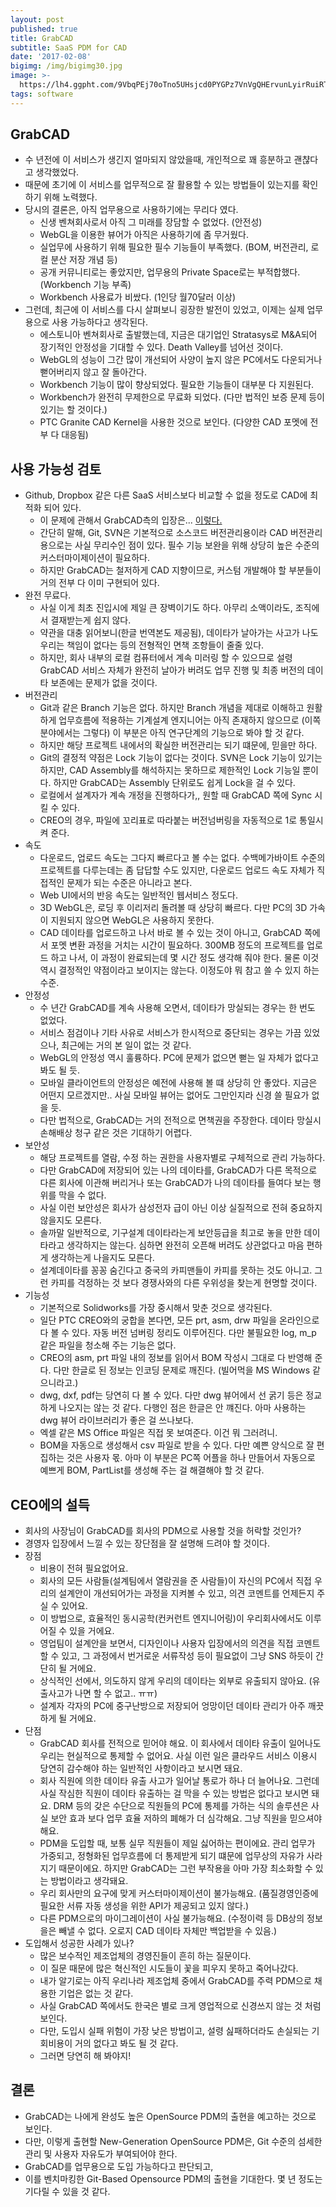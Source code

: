 ```yaml
---
layout: post
published: true
title: GrabCAD
subtitle: SaaS PDM for CAD
date: '2017-02-08'
bigimg: /img/bigimg30.jpg
image: >-
  https://lh4.ggpht.com/9VbqPEj70oTno5UHsjcd0PYGPz7VnVgQHErvunLyirRuiRTIelkSAVpVd966dDZb34U=w300
tags: software
---
```


## GrabCAD

* 수 년전에 이 서비스가 생긴지 얼마되지 않았을때, 개인적으로 꽤 흥분하고 괜챦다고 생각했었다.
* 때문에 초기에 이 서비스를 업무적으로 잘 활용할 수 있는 방법들이 있는지를 확인하기 위해 노력했다.
* 당시의 결론은, 아직 업무용으로 사용하기에는 무리다 였다.
  - 신생 벤쳐회사로서 아직 그 미래를 장담할 수 없었다. (안전성)
  - WebGL을 이용한 뷰어가 아직은 사용하기에 좀 무거웠다.
  - 실업무에 사용하기 위해 필요한 필수 기능들이 부족했다. (BOM, 버전관리, 로컬 분산 저장 개념 등)
  - 공개 커뮤니티로는 좋았지만, 업무용의 Private Space로는 부적합했다. (Workbench 기능 부족)
  - Workbench 사용료가 비쌌다. (1인당 월70달러 이상)
* 그런데, 최근에 이 서비스를 다시 살펴보니 굉장한 발전이 있었고, 이제는 실제 업무용으로 사용 가능하다고 생각된다.
  - 에스토니아 벤쳐회사로 출발했는데, 지금은 대기업인 Stratasys로 M&A되어 장기적인 안정성을 기대할 수 있다.  Death Valley를 넘어선 것이다.
  - WebGL의 성능이 그간 많이 개선되어 사양이 높지 않은 PC에서도 다운되거나 뻗어버리지 않고 잘 돌아간다.
  - Workbench 기능이 많이 향상되었다.  필요한 기능들이 대부분 다 지원된다.
  - Workbench가 완전히 무제한으로 무료화 되었다. (다만 법적인 보증 문제 등이 있기는 할 것이다.)
  - PTC Granite CAD Kernel을 사용한 것으로 보인다. (다양한 CAD 포멧에 전부 다 대응됨)

## 사용 가능성 검토

* Github, Dropbox 같은 다른 SaaS 서비스보다 비교할 수 없을 정도로 CAD에 최적화 되어 있다.
  - 이 문제에 관해서 GrabCAD측의 입장은...  [이렇다.](http://blog.grabcad.com/blog/2013/10/04/dropbox-for-cad-sharing-is-a-mistake/)
  - 간단히 말해, Git, SVN은 기본적으로 소스코드 버전관리용이라 CAD 버전관리용으로는 사실 무리수인 점이 있다.  필수 기능 보완을 위해 상당히 높은 수준의 커스터마이제이션이 필요하다.
  - 하지만 GrabCAD는 철저하게 CAD 지향이므로, 커스텀 개발해야 할 부분들이 거의 전부 다 이미 구현되어 있다.
* 완전 무료다.
  - 사실 이게 최초 진입시에 제일 큰 장벽이기도 하다.  아무리 소액이라도, 조직에서 결재받는게 쉽지 않다.
  - 약관을 대충 읽어보니(한글 번역본도 제공됨), 데이타가 날아가는 사고가 나도 우리는 책임이 없다는 등의 전형적인 면책 조항들이 줄줄 있다.
  - 하지만, 회사 내부의 로컬 컴퓨터에서 계속 미러링 할 수 있으므로 설령 GrabCAD 서비스 자체가 완전히 날아가 버려도 업무 진행 및 최종 버전의 데이타 보존에는 문제가 없을 것이다.
* 버전관리
  - Git과 같은 Branch 기능은 없다.  하지만 Branch 개념을 제대로 이해하고 원활하게 업무흐름에 적용하는 기계설계 엔지니어는 아직 존재하지 않으므로 (이쪽 분야에서는 그렇다) 이 부분은 아직 연구단계의 기능으로 봐야 할 것 같다.
  - 하지만 해당 프로젝트 내에서의 확실한 버전관리는 되기 떄문에, 믿을만 하다.
  - Git의 결정적 약점은 Lock 기능이 없다는 것이다.  SVN은 Lock 기능이 있기는 하지만, CAD Assembly를 해석하지는 못하므로 제한적인 Lock 기능일 뿐이다.  하지만 GrabCAD는 Assembly 단위로도 쉽게 Lock을 걸 수 있다.
  - 로컬에서 설계자가 계속 개정을 진행하다가,, 원할 때 GrabCAD 쪽에 Sync 시킬 수 있다.
  - CREO의 경우, 파일에 꼬리표로 따라붙는 버전넘버링을 자동적으로 1로 통일시켜 준다.
* 속도
  - 다운로드, 업로드 속도는 그다지 빠르다고 볼 수는 없다.  수백메가바이트 수준의 프로젝트를 다루는데는 좀 답답할 수도 있지만, 다운로드 업로드 속도 자체가 직접적인 문제가 되는 수준은 아니라고 본다.
  - Web UI에서의 반응 속도는 일반적인 웹서비스 정도다.
  - 3D WebGL은, 로딩 후 이리저리 돌려볼 때 상당히 빠르다.  다만 PC의 3D 가속이 지원되지 않으면 WebGL은 사용하지 못한다.
  - CAD 데이타를 업로드하고 나서 바로 볼 수 있는 것이 아니고, GrabCAD 쪽에서 포멧 변환 과정을 거치는 시간이 필요하다.  300MB 정도의 프로젝트를 업로드 하고 나서, 이 과정이 완료되는데 몇 시간 정도 생각해 줘야 한다. 물론 이것 역시 결정적인 약점이라고 보이지는 않는다.  이정도야 뭐 참고 쓸 수 있지 하는 수준.
* 안정성
  - 수 년간 GrabCAD를 계속 사용해 오면서, 데이타가 망실되는 경우는 한 번도 없었다.
  - 서비스 점검이나 기타 사유로 서비스가 한시적으로 중단되는 경우는 가끔 있었으나, 최근에는 거의 본 일이 없는 것 같다.
  - WebGL의 안정성 역시 훌륭하다.  PC에 문제가 없으면 뻗는 일 자체가 없다고 봐도 될 듯.
  - 모바일 클라이언트의 안정성은 예전에 사용해 볼 떄 상당히 안 좋았다.  지금은 어떤지 모르겠지만..  사실 모바일 뷰어는 없어도 그만인지라 신경 쓸 필요가 없을 듯.
  - 다만 법적으로, GrabCAD는 거의 전적으로 면책권을 주장한다.  데이타 망실시 손해배상 청구 같은 것은 기대하기 어렵다.
* 보안성
  - 해당 프로젝트를 열람, 수정 하는 권한을 사용자별로 구체적으로 관리 가능하다.
  - 다만 GrabCAD에 저장되어 있는 나의 데이타를, GrabCAD가 다른 목적으로 다른 회사에 이관해 버리거나 또는 GrabCAD가 나의 데이타를 들여다 보는 행위를 막을 수 없다.
  - 사실 이런 보안성은 회사가 삼성전자 급이 아닌 이상 실질적으로 전혀 중요하지 않을지도 모른다.
  - 솔까말 일반적으로, 기구설계 데이타라는게 보안등급을 최고로 놓을 만한 데이타라고 생각하지는 않는다.  심하면 완전히 오픈해 버려도 상관없다고 마음 편하게 생각하는게 나을지도 모른다.
  - 설계데이타를 꽁꽁 숨긴다고 중국의 카피맨들이 카피를 못하는 것도 아니고.  그런 카피를 걱정하는 것 보다 경쟁사와의 다른 우위성을 찾는게 현명할 것이다.
* 기능성
  - 기본적으로 Solidworks를 가장 중시해서 맞춘 것으로 생각된다.
  - 일단 PTC CREO와의 궁합을 본다면, 모든 prt, asm, drw 파일을 온라인으로 다 볼 수 있다.  자동 버전 넘버링 정리도 이루어진다.  다만 불필요한 log, m_p 같은 파일을 청소해 주는 기능은 없다.
  - CREO의 asm, prt 파일 내의 정보를 읽어서 BOM 작성시 그대로 다 반영해 준다.  다만 한글로 된 정보는 인코딩 문제로 깨진다. (빌어먹을 MS Windows 같으니라고.)
  - dwg, dxf, pdf는 당연히 다 볼 수 있다.  다만 dwg 뷰어에서 선 굵기 등은 정교하게 나오지는 않는 것 같다.  다행인 점은 한글은 안 꺠진다.  아마 사용하는 dwg 뷰어 라이브러리가 좋은 걸 쓰나보다.
  - 엑셀 같은 MS Office 파일은 직접 못 보여준다.  이건 뭐 그러려니.
  - BOM을 자동으로 생성해서 csv 파일로 받을 수 있다. 다만 예쁜 양식으로 잘 편집하는 것은 사용자 몫.  아마 이 부분은 PC쪽 어플을 하나 만들어서 자동으로 예쁘게 BOM, PartList를 생성해 주는 걸 해결해야 할 것 같다.


## CEO에의 설득

* 회사의 사장님이 GrabCAD를 회사의 PDM으로 사용할 것을 허락할 것인가?
* 경영자 입장에서 느낄 수 있는 장단점을 잘 설명해 드려야 할 것이다.
* 장점
  - 비용이 전혀 필요없어요.
  - 회사의 모든 사람들(설계팀에서 열람권을 준 사람들)이 자신의 PC에서 직접 우리의 설계안이 개선되어가는 과정을 지켜볼 수 있고, 의견 코멘트를 언제든지 주실 수 있어요.
  - 이 방법으로, 효율적인 동시공학(컨커런트 엔지니어링)이 우리회사에서도 이루어질 수 있을 거에요.
  - 영업팀이 설계안을 보면서, 디자인이나 사용자 입장에서의 의견을 직접 코멘트할 수 있고, 그 과정에서 번거로운 서류작성 등이 필요없이 그냥 SNS 하듯이 간단히 될 거에요.
  - 상식적인 선에서, 의도하지 않게 우리의 데이타는 외부로 유출되지 않아요. (유출사고가 나면 할 수 없고.. ㅠㅠ)
  - 설계자 각자의 PC에 중구난방으로 저장되어 엉망이던 데이타 관리가 아주 깨끗하게 될 거에요.
* 단점
  - GrabCAD 회사를 전적으로 믿어야 해요.  이 회사에서 데이타 유출이 일어나도 우리는 현실적으로 통제할 수 없어요.  사실 이런 일은 클라우드 서비스 이용시 당연히 감수해야 하는 일반적인 사항이라고 보시면 돼요.
  - 회사 직원에 의한 데이타 유출 사고가 일어날 통로가 하나 더 늘어나요.  그런데 사실 작심한 직원이 데이타 유출하는 걸 막을 수 있는 방법은 없다고 보시면 돼요.  DRM 등의 갖은 수단으로 직원들의 PC에 통제를 가하는 식의 솔루션은 사실 보안 효과 보다 업무 효율 저하의 폐해가 더 심각해요.  그냥 직원을 믿으셔야 해요.
  - PDM을 도입할 때, 보통 실무 직원들이 제일 싫어하는 편이에요.  관리 업무가 가중되고, 정형화된 업무흐름에 더 통제받게 되기 떄문에 업무상의 자유가 사라지기 때문이에요.  하지만 GrabCAD는 그런 부작용을 아마 가장 최소화할 수 있는 방법이라고 생각돼요.
  - 우리 회사만의 요구에 맞게 커스터마이제이션이 불가능해요. (품질경영인증에 필요한 서류 자동 생성을 위한 API가 제공되고 있지 않다.)
  - 다른 PDM으로의 마이그레이션이 사실 불가능해요. (수정이력 등 DB상의 정보을은 빼낼 수 없다.  오로지 CAD 데이타 자체만 백업받을 수 있음.)
* 도입해서 성공한 사례가 있나?
  - 많은 보수적인 제조업체의 경영진들이 흔히 하는 질문이다.
  - 이 질문 때문에 많은 혁신적인 시도들이 꽃을 피우지 못하고 죽어나갔다.
  - 내가 알기로는 아직 우리나라 제조업체 중에서 GrabCAD를 주력 PDM으로 채용한 기업은 없는 것 같다.
  - 사실 GrabCAD 쪽에서도 한국은 별로 크게 영업적으로 신경쓰지 않는 것 처럼 보인다.
  - 다만, 도입시 실패 위험이 가장 낮은 방법이고, 설령 싪패하더라도 손실되는 기회비용이 거의 없다고 봐도 될 것 같다.
  - 그러면 당연히 해 봐야지!


## 결론

* GrabCAD는 나에게 완성도 높은 OpenSource PDM의 출현을 예고하는 것으로 보인다.
* 다만, 이렇게 출현할 New-Generation OpenSource PDM은, Git 수준의 섬세한 관리 및 사용자 자유도가 부여되어야 한다.
* GrabCAD를 업무용으로 도입 가능하다고 판단되고,
* 이를 벤치마킹한 Git-Based Opensource PDM의 출현을 기대한다.  몇 년 정도는 기다릴 수 있을 것 같다.

